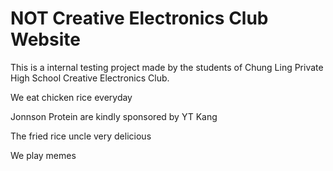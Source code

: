 # NOT Creative Electronics Club Website

This is a internal testing project made by the students of Chung Ling Private High School Creative Electronics Club.

We eat chicken rice everyday

Jonnson Protein are kindly sponsored by YT Kang

The fried rice uncle very delicious

We play memes